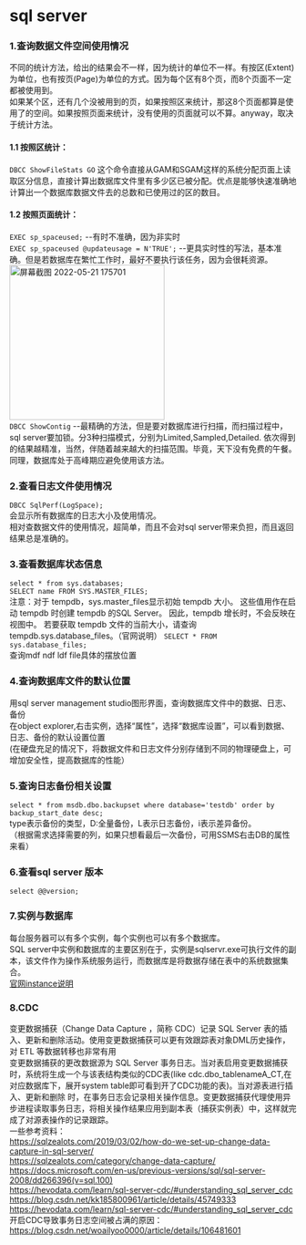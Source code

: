 # sql server
### 1.查询数据文件空间使用情况  
不同的统计方法，给出的结果会不一样，因为统计的单位不一样。有按区(Extent)为单位，也有按页(Page)为单位的方式。因为每个区有8个页，而8个页面不一定都被使用到。  
如果某个区，还有几个没被用到的页，如果按照区来统计，那这8个页面都算是使用了的空间。如果按照页面来统计，没有使用的页面就可以不算。anyway，取决于统计方法。    
#### 1.1 按照区统计：  
`DBCC ShowFileStats
GO`
这个命令直接从GAM和SGAM这样的系统分配页面上读取区分信息，直接计算出数据库文件里有多少区已被分配。优点是能够快速准确地计算出一个数据库数据文件去的总数和已使用过的区的数目。  

#### 1.2 按照页面统计： 
`EXEC sp_spaceused;`  --有时不准确，因为非实时    
`EXEC sp_spaceused @updateusage = N'TRUE';` --更具实时性的写法，基本准确。但是若数据库在繁忙工作时，最好不要执行该任务，因为会很耗资源。    
<img width="272" alt="屏幕截图 2022-05-21 175701" src="https://user-images.githubusercontent.com/32427537/169646440-d7ba2126-da3e-4d34-9cc7-96af9c8be5b7.png">  
`DBCC ShowContig`  --最精确的方法，但是要对数据库进行扫描，而扫描过程中，sql server要加锁。分3种扫描模式，分别为Limited,Sampled,Detailed. 依次得到的结果越精准，当然，伴随着越来越大的扫描范围。毕竟，天下没有免费的午餐。同理，数据库处于高峰期应避免使用该方法。  


### 2.查看日志文件使用情况
`DBCC SqlPerf(LogSpace);`    
会显示所有数据库的日志大小及使用情况。  
相对查数据文件的使用情况，超简单，而且不会对sql server带来负担，而且返回结果总是准确的。    

### 3.查看数据库状态信息
`select * from sys.databases;`  
`SELECT name FROM SYS.MASTER_FILES;`  
注意：对于 tempdb，sys.master_files显示初始 tempdb 大小。 这些值用作在启动 tempdb 时创建 tempdb 的SQL Server。 因此，tempdb 增长时，不会反映在视图中。 若要获取 tempdb 文件的当前大小，请查询 tempdb.sys.database_files。（官网说明）
`SELECT * FROM sys.database_files;`  
查询mdf ndf ldf file具体的摆放位置  

### 4.查询数据库文件的默认位置
用sql server management studio图形界面，查询数据库文件中的数据、日志、备份    
在object explorer,右击实例，选择“属性”，选择“数据库设置”，可以看到数据、日志、备份的默认设置位置  
(在硬盘充足的情况下，将数据文件和日志文件分别存储到不同的物理硬盘上，可增加安全性，提高数据库的性能）  

### 5.查询日志备份相关设置
`select * from msdb.dbo.backupset where database='testdb' order by backup_start_date desc;`    
type表示备份的类型，D:全量备份，L表示日志备份，i表示差异备份。  
（根据需求选择需要的列，如果只想看最后一次备份，可用SSMS右击DB的属性来看）    

### 6.查看sql server 版本
`select @@version;` 

### 7.实例与数据库
每台服务器可以有多个实例，每个实例也可以有多个数据库。  
SQL server中实例和数据库的主要区别在于，实例是sqlservr.exe可执行文件的副本，该文件作为操作系统服务运行，而数据库是将数据存储在表中的系统数据集合。  
[官网instance说明](https://docs.microsoft.com/en-us/sql/database-engine/configure-windows/database-engine-instances-sql-server?view=sql-server-2017)

### 8.CDC
变更数据捕获（Change Data Capture ，简称 CDC）记录 SQL Server 表的插入、更新和删除活动。使用变更数据捕获可以更有效跟踪表对象DML历史操作，对 ETL 等数据转移也非常有用  
变更数据捕获的更改数据源为 SQL Server 事务日志。当对表启用变更数据捕获时，系统将生成一个与该表结构类似的CDC表(like cdc.dbo_tablenameA_CT,在对应数据库下，展开system table即可看到开了CDC功能的表)。当对源表进行插入、更新和删除 时，在事务日志会记录相关操作信息。变更数据捕获代理使用异步进程读取事务日志，将相关操作结果应用到副本表（捕获实例表）中，这样就完成了对源表操作的记录跟踪。  
一些参考资料：    
https://sqlzealots.com/2019/03/02/how-do-we-set-up-change-data-capture-in-sql-server/    
https://sqlzealots.com/category/change-data-capture/  
https://docs.microsoft.com/en-us/previous-versions/sql/sql-server-2008/dd266396(v=sql.100)   
https://hevodata.com/learn/sql-server-cdc/#understanding_sql_server_cdc    
https://blog.csdn.net/kk185800961/article/details/45749333  
https://hevodata.com/learn/sql-server-cdc/#understanding_sql_server_cdc  
开启CDC导致事务日志空间被占满的原因：  
https://blog.csdn.net/woailyoo0000/article/details/106481601   
  





